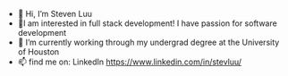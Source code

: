 - 👋 Hi, I’m Steven Luu
- 🐸I am interested in full stack development! I have passion for software development 
- 🌱 I’m currently working through my undergrad degree at the University of Houston
- 📫 find me on: LinkedIn https://www.linkedin.com/in/stevluu/

<!---
StevLuu/StevLuu is a ✨ special ✨ repository because its `README.md` (this file) appears on your GitHub profile.
You can click the Preview link to take a look at your changes.
--->
